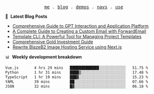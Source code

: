 <p align="center">
  <samp>
    <a href="https://ryanuo.cc">me</a> .
    <a href="https://ryanuo.cc/posts">blog</a> .
<!--     <a href="https://www.ryanuo.cc/projects">projects</a> . -->
    <a href="https://www.ryanuo.cc/demos">demos</a> .
    <a href="https://www.ryanuo.cc/navs">navs</a> .
    <a href="https://github.com/ryanuo/ryanuo/blob/master/use.md">use</a>
  </samp>
</p>

📕 &nbsp;**Latest Blog Posts**
<!-- BLOG-POST-LIST:START -->
- [Comprehensive Guide to GPT Interaction and Application Platform](https://ryanuo.cc/posts/gpt)
- [A Complete Guide to Creating a Custom Email with ForwardEmail](https://ryanuo.cc/posts/forwardemail)
- [Template CLI: A Powerful Tool for Managing Project Templates](https://ryanuo.cc/posts/tmpl-cli)
- [Comprehensive Gold Investment Guide](https://ryanuo.cc/posts/aug)
- [Rewrite BlazeB2 Image Hosting Service using Next.js](https://ryanuo.cc/posts/rewrite-blazeb2)
<!-- BLOG-POST-LIST:END -->

📊 &nbsp;**Weekly development breakdown**
<!--START_SECTION:waka-->

```txt
Vue.js       4 hrs 29 mins   █████████████░░░░░░░░░░░░   51.75 %
Python       1 hr 31 mins    ████▒░░░░░░░░░░░░░░░░░░░░   17.48 %
TypeScript   1 hr 19 mins    ███▓░░░░░░░░░░░░░░░░░░░░░   15.23 %
YAML         39 mins         ██░░░░░░░░░░░░░░░░░░░░░░░   07.66 %
JSON         32 mins         █▓░░░░░░░░░░░░░░░░░░░░░░░   06.18 %
```

<!--END_SECTION:waka-->

<!-- <p align="right"><img src="https://views.whatilearened.today/views/github/Rr210/Rr210.svg?cache=remove"/></p>
 -->
